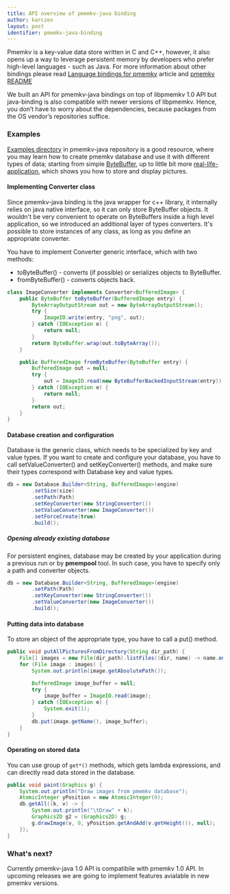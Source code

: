```yaml
---
title: API overview of pmemkv-java binding
author: karczex
layout: post
identifier: pmemkv-java-binding
---
```


Pmemkv is a key-value data store written in C and C++, however, it also opens up
a way to leverage persistent memory by developers who  prefer high-level languages - such as Java.
For more information about other bindings please read [Language bindings for pmemkv][pmemkv-bindings]
article and [pmemkv README][pmemkv-bindings-readme]

We built an API for pmemkv-java bindings on top of libpmemkv 1.0 API but java-binding
is also compatible with newer versions of libpmemkv. Hence, you don’t have to worry
about the dependencies, because packages from the OS vendor’s repositories suffice.

### Examples

[Examples directory][examples] in pmemkv-java repository is a good resource, where you may learn how to
create pmemkv database and use it with different types of data; starting from simple [ByteBuffer][ByteBufferExample],
up to little bit more [real-life-application][PicturesExample], which shows you how to store and display pictures.

#### Implementing Converter class

Since pmemkv-java binding is the java wrapper for c++ library, it internally relies on java native interface,
so it can only store ByteBuffer objects. It wouldn't be very convenient to operate on ByteBuffers inside
a high level application, so we introduced an additional layer of types converters. It's possible to store instances of any class,
as long as you define an appropriate converter.

You have to implement Converter generic interface, which with two methods:
 *  toByteBuffer() - converts (if possible) or serializes objects to ByteBuffer.
 *  fromByteBuffer() - converts objects back.

```java
class ImageConverter implements Converter<BufferedImage> {
	public ByteBuffer toByteBuffer(BufferedImage entry) {
		ByteArrayOutputStream out = new ByteArrayOutputStream();
		try {
			ImageIO.write(entry, "png", out);
		} catch (IOException e) {
			return null;
		}
		return ByteBuffer.wrap(out.toByteArray());
	}

	public BufferedImage fromByteBuffer(ByteBuffer entry) {
		BufferedImage out = null;
		try {
			out = ImageIO.read(new ByteBufferBackedInputStream(entry));
		} catch (IOException e) {
			return null;
		}
		return out;
	}
}
```

#### Database creation and configuration

Database is the generic class, which needs to be specialized by key and value types.
If you want to create and configure your database, you have to call setValueConverter()
and setKeyConverter() methods, and make sure their types correspond with Database key and value types.

```java
db = new Database.Builder<String, BufferedImage>(engine)
		.setSize(size)
		.setPath(Path)
		.setKeyConverter(new StringConverter())
		.setValueConverter(new ImageConverter())
		.setForceCreate(true)
		.build();

```

##### Opening already existing database

For persistent engines, database may be created by your application during a previous run  or by **pmempool** tool.
In such case, you have to specify only a path and converter objects.

```java
db = new Database.Builder<String, BufferedImage>(engine)
		.setPath(Path)
		.setKeyConverter(new StringConverter())
		.setValueConverter(new ImageConverter())
		.build();

```

#### Putting data into database

To store an object of the appropriate type, you have to call a put() method.

```java
public void putAllPicturesFromDirectory(String dir_path) {
	File[] images = new File(dir_path).listFiles((dir, name) -> name.endsWith(".png"));
	for (File image : images) {
		System.out.println(image.getAbsolutePath());

		BufferedImage image_buffer = null;
		try {
			image_buffer = ImageIO.read(image);
		} catch (IOException e) {
			System.exit(1);
		}
		db.put(image.getName(), image_buffer);
	}
}
```

#### Operating on stored data

You can use group of  ```get*()```  methods, which gets lambda expressions,
and can directly read data stored in the database.

```java
public void paint(Graphics g) {
	System.out.println("Draw images from pmemkv database");
	AtomicInteger yPosition = new AtomicInteger(0);
	db.getAll((k, v) -> {
		System.out.println("\tDraw" + k);
		Graphics2D g2 = (Graphics2D) g;
		g.drawImage(v, 0, yPosition.getAndAdd(v.getHeight()), null);
	});
}
```

### What's next?

Currently pmemkv-java 1.0 API is compatibile with pmemkv 1.0 API. In upcoming releases we are
going to implement features avialable in new pmemkv versions.


[pmemkv-bindings]: https://pmem.io/2020/03/04/pmemkv-bindings.html
[pmemkv-bindings-readme]: https://github.com/pmem/pmemkv/#language-bindings
[examples]: https://github.com/pmem/pmemkv-java/tree/master/examples
[ByteBufferExample]: https://github.com/pmem/pmemkv-java/blob/master/examples/ByteBufferExample.java
[PicturesExample]: https://github.com/pmem/pmemkv-java/blob/master/examples/PicturesExample.java
